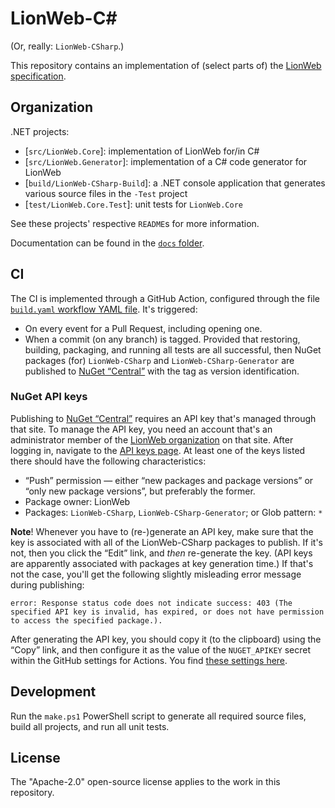 # LionWeb-C#

(Or, really: `LionWeb-CSharp`.)

This repository contains an implementation of (select parts of) the [LionWeb](https://lionweb.io/) [specification](https://github.com/LionWeb-io/specification).


##  Organization

.NET projects:

* [`src/LionWeb.Core`]: implementation of LionWeb for/in C#
* [`src/LionWeb.Generator`]: implementation of a C# code generator for LionWeb
* [`build/LionWeb-CSharp-Build`]: a .NET console application that generates various source files in the `-Test` project
* [`test/LionWeb.Core.Test`]: unit tests for `LionWeb.Core`

See these projects' respective `README`s for more information.

Documentation can be found in the [`docs` folder](docs).


## CI

The CI is implemented through a GitHub Action, configured through the file [`build.yaml` workflow YAML file](./.github/workflows/build.yaml).
It's triggered:

* On every event for a Pull Request, including opening one.
* When a commit (on any branch) is tagged.
    Provided that restoring, building, packaging, and running all tests are all successful,
    then NuGet packages (for) `LionWeb-CSharp` and `LionWeb-CSharp-Generator` are published to [NuGet “Central”](https://www.nuget.org/) with the tag as version identification.

### NuGet API keys

Publishing to [NuGet “Central”](https://www.nuget.org/) requires an API key that's managed through that site.
To manage the API key, you need an account that's an administrator member of the [LionWeb organization](https://www.nuget.org/profiles/LionWeb) on that site.
After logging in, navigate to the [API keys page](https://www.nuget.org/account/apikeys).
At least one of the keys listed there should have the following characteristics:

* “Push” permission — either “new packages and package versions” or “only new package versions”, but preferably the former.
* Package owner: LionWeb
* Packages: `LionWeb-CSharp`, `LionWeb-CSharp-Generator`; or Glob pattern: `*`

**Note**! Whenever you have to (re-)generate an API key, make sure that the key is associated with all of the LionWeb-CSharp packages to publish.
If it's not, then you click the “Edit” link, and *then* re-generate the key.
(API keys are apparently associated with packages at key generation time.)
If that's not the case, you'll get the following slightly misleading error message during publishing:

    error: Response status code does not indicate success: 403 (The specified API key is invalid, has expired, or does not have permission to access the specified package.).

After generating the API key, you should copy it (to the clipboard) using the “Copy” link, and then configure it as the value of the `NUGET_APIKEY` secret within the GitHub settings for Actions.
You find [these settings here](https://github.com/LionWeb-io/lionweb-csharp/settings/secrets/actions).


## Development

Run the `make.ps1` PowerShell script to generate all required source files, build all projects, and run all unit tests.


## License

The "Apache-2.0" open-source license applies to the work in this repository.

